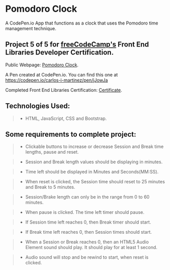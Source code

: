# Pomodoro Clock
A CodePen.io App that functions as a clock that uses the Pomodoro time management technique.


## Project 5 of 5 for [freeCodeCamp's](https://www.freecodecamp.com) Front End Libraries Developer Certification.

Public Webpage: [Pomodoro Clock](https://carlos-i-martinez.github.io/codePen-PomodoroClock "FreeCodeCamp.Com"). 
 
A Pen created at CodePen.io. You can find this one at https://codepen.io/carlos-i-martinez/pen/jJowJa

 Completed Front End Libraries Certification: [Certificate](https://www.freecodecamp.org/certification/carlitos/front-end-libraries "FreeCodeCamp.Com").

## Technologies Used:
> * HTML, JavaScript, CSS and Bootstrap.  

## Some requirements to complete project:
> * Clickable buttons to increase or decrease Session and Break time lengths, pause and reset.

>  * Session and Break length values should be displaying in minutes.

>  * Time left should be displayed in Minutes and Seconds(MM:SS).

> * When reset is clicked, the Session time should reset to 25 minutes and Break to 5 minutes.

> * Session/Brake length can only be in the range from 0 to 60 minutes.

> * When pause is clicked. The time left timer should pause.

> * If Session time left reaches 0, then Break timer should start.

> * If Break time left reaches 0, then Session times should start.

> * When a Session or Break reaches 0, then an HTML5 Audio Element sound should play.  It should play for at least 1 second.

> * Audio sound will stop and be rewind to start, when reset is clicked.